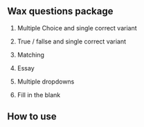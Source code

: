 
## Wax questions package

1. Multiple Choice and single correct variant

2. True / fallse and single correct variant

3. Matching

4. Essay

5. Multiple dropdowns

6. Fill in the blank

## How to use
